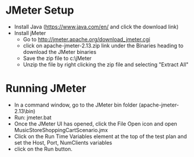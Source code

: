 # JMeter Setup
- Install Java (https://www.java.com/en/ and click the download link)
- Install jMeter
    - Go to http://jmeter.apache.org/download_jmeter.cgi
    - click on apache-jmeter-2.13.zip link under the Binaries heading to download the JMeter binaries
    - Save the zip file to c:\jMeter
    - Unzip the file by right clicking the zip file and selecting "Extract All"
    
# Running JMeter
- In a command window, go to the JMeter bin folder (apache-jmeter-2.13\bin)
- Run:  jmeter.bat
- Once the JMeter UI has opened, click the File Open icon and open MusicStoreShoppingCartScenario.jmx
- Click on the Run Time Variables element at the top of the test plan and set the Host, Port, NumClients variables
- click on the Run button.